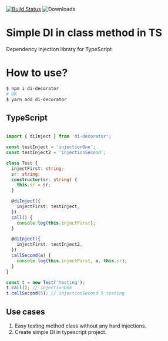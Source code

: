 [![Build Status](https://travis-ci.org/PxyUp/di-decorator.svg?branch=master)](https://travis-ci.org/PxyUp/di-decorator) ![Downloads](https://img.shields.io/npm/dm/di-decorator.svg)

# Simple DI in class method in TS

Dependency injection library for TypeScript
# How to use?

```sh
$ npm i di-decorator
# OR
$ yarn add di-decorator
```

## TypeScript

```ts

import { diInject } from 'di-decorator';

const testInject = 'injectionOne';
const testInject2 = 'injectionSecond';

class Test {
  injectFirst: string;
  sr: string;
  constructor(sr: string) {
    this.sr = sr;
  }

  @diInject({
    injectFirst: testInject,
  })
  call() {
    console.log(this.injectFirst);
  }

  @diInject({
    injectFirst: testInject2,
  })
  callSecond(a) {
    console.log(this.injectFirst, a, this.sr);
  }
}

const t = new Test('testing');
t.call(); // injectionOne
t.callSecond(5); // injectionSecond 5 testing

```

## Use cases

1. Easy testing method class without any hard injections.
2. Create simple DI in typescript project.